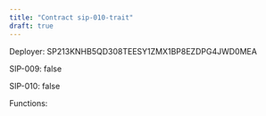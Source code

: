 ```yaml
---
title: "Contract sip-010-trait"
draft: true
---
```

Deployer: SP213KNHB5QD308TEESY1ZMX1BP8EZDPG4JWD0MEA

SIP-009: false

SIP-010: false

Functions:

